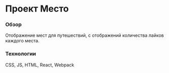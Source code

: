 # Проект Место

### Обзор
Отображение мест для путешествий, с отображений количества лайков каждого места.

### Технологии
CSS, JS, HTML, React, Webpack